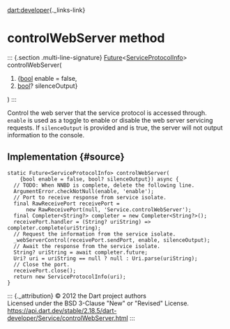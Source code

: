 [dart:developer](../../dart-developer/dart-developer-library){._links-link}

controlWebServer method
=======================

::: {.section .multi-line-signature}
[Future](../../dart-async/future-class)\<[ServiceProtocolInfo](../serviceprotocolinfo-class)\>
controlWebServer(

1.  {[bool](../../dart-core/bool-class) enable = false,
2.  [bool](../../dart-core/bool-class)? silenceOutput}

)
:::

Control the web server that the service protocol is accessed through.
`enable` is used as a toggle to enable or disable the web server
servicing requests. If `silenceOutput` is provided and is true, the
server will not output information to the console.

Implementation {#source}
--------------

``` {.language-dart data-language="dart"}
static Future<ServiceProtocolInfo> controlWebServer(
    {bool enable = false, bool? silenceOutput}) async {
  // TODO: When NNBD is complete, delete the following line.
  ArgumentError.checkNotNull(enable, 'enable');
  // Port to receive response from service isolate.
  final RawReceivePort receivePort =
      new RawReceivePort(null, 'Service.controlWebServer');
  final Completer<String?> completer = new Completer<String?>();
  receivePort.handler = (String? uriString) => completer.complete(uriString);
  // Request the information from the service isolate.
  _webServerControl(receivePort.sendPort, enable, silenceOutput);
  // Await the response from the service isolate.
  String? uriString = await completer.future;
  Uri? uri = uriString == null ? null : Uri.parse(uriString);
  // Close the port.
  receivePort.close();
  return new ServiceProtocolInfo(uri);
}
```

::: {._attribution}
© 2012 the Dart project authors\
Licensed under the BSD 3-Clause \"New\" or \"Revised\" License.\
<https://api.dart.dev/stable/2.18.5/dart-developer/Service/controlWebServer.html>
:::
